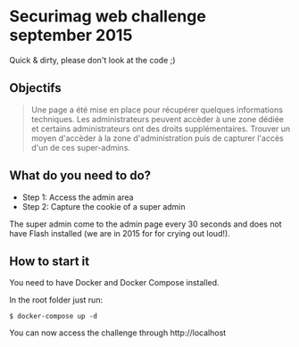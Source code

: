 # Securimag web challenge september 2015
Quick & dirty, please don't look at the code ;)

## Objectifs
>Une page a été mise en place pour récupérer quelques informations techniques.
>Les administrateurs peuvent accèder à une zone dédiée et certains administrateurs ont des droits supplémentaires.
>Trouver un moyen d'accèder à la zone d'administration puis de capturer l'accès d'un de ces super-admins.

## What do you need to do?
* Step 1: Access the admin area
* Step 2: Capture the cookie of a super admin

The super admin come to the admin page every 30 seconds and does not have Flash
installed (we are in 2015 for for crying out loud!).

## How to start it
You need to have Docker and Docker Compose installed.

In the root folder just run:
```
$ docker-compose up -d
```
You can now access the challenge through http://localhost
